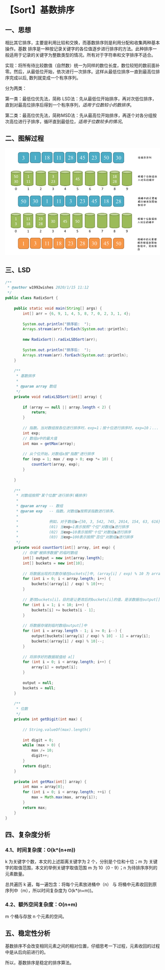 # 【Sort】基数排序

## 一、思想

相比其它排序，主要是利用比较和交换，而基数排序则是利用分配和收集两种基本操作。基数 排序是一种按记录关键字的各位值逐步进行排序的方法。此种排序一般适用于记录的关键字为整数类型的情况。所有对于字符串和文字排序不适合。

实现：将所有待比较数值（自然数）统一为同样的数位长度，数位较短的数前面补零。然后，从最低位开始，依次进行一次排序。这样从最低位排序一直到最高位排序完成以后, 数列就变成一个有序序列。

分为两类：

第一类：最低位优先法，简称 LSD法：先从最低位开始排序，再对次低位排序，直到对最高位排序后得到一个有序序列，*适用于位数较小的数排序*。

第二类：最高位优先法，简称MSD法：先从最高位开始排序，再逐个对各分组按次高位进行子排序，循环直到最低位，*适用于位数较多的情况*。

## 二、图解过程

![](../../../images/algorithm/sort/radix-sort-1.png)

## 三、LSD 

```java
/**
 * @author w1992wishes 2020/1/15 11:12
 */
public class RadixSort {

    public static void main(String[] args) {
        int[] arr = {6, 9, 1, 4, 5, 8, 7, 0, 2, 3, 1, 4};

        System.out.println("排序前:  ");
        Arrays.stream(arr).forEach(System.out::println);

        new RadixSort().radixLSDSort(arr);

        System.out.println("排序后:  ");
        Arrays.stream(arr).forEach(System.out::println);
    }

    /**
     * 基数排序
     *
     * @param array 数组
     */
    private void radixLSDSort(int[] array) {

        if (array == null || array.length < 2) {
            return;
        }

        // 指数。当对数组按各位进行排序时，exp=1；按十位进行排序时，exp=10；...
        int exp;
        // 数组a中的最大值
        int max = getMax(array);

        // 从个位开始，对数组a按"指数"进行排序
        for (exp = 1; max / exp > 0; exp *= 10) {
            countSort(array, exp);
        }

    }

    /**
     * 对数组按照"某个位数"进行排序(桶排序)
     *
     * @param array -- 数组
     * @param exp   -- 指数。对数组a按照该指数进行排序。
     *
     *              例如，对于数组a={50, 3, 542, 745, 2014, 154, 63, 616}；
     *              (01) 当exp=1表示按照"个位"对数组a进行排序
     *              (02) 当exp=10表示按照"十位"对数组a进行排序
     *              (03) 当exp=100表示按照"百位"对数组a进行排序
     */
    private void countSort(int[] array, int exp) {
        // 存储"被排序数据"的临时数组
        int[] output = new int[array.length];
        int[] buckets = new int[10];

        // 将数据出现的次数存储在buckets[]中, (array[i] / exp) % 10 为 array 中元素在 bucket 数组的下标
        for (int i = 0; i < array.length; i++) {
            buckets[(array[i] / exp) % 10]++;
        }

        // 更改buckets[i]。目的是让更改后的buckets[i]的值，是该数据在output[]中的位置。
        for (int i = 1; i < 10; i++) {
            buckets[i] += buckets[i - 1];
        }

        // 将数据存储到临时数组output[]中
        for (int i = array.length - 1; i >= 0; i--) {
            output[buckets[(array[i] / exp) % 10] - 1] = array[i];
            buckets[(array[i] / exp) % 10]--;
        }

        // 将排序好的数据赋值给 a[]
        for (int i = 0; i < array.length; i++) {
            array[i] = output[i];
        }

        output = null;
        buckets = null;
    }

    /**
     * 位数
     */
    private int getDigit(int max) {

        // String.valueOf(max).length()

        int digit = 0;
        while (max > 0) {
            max /= 10;
            digit++;
        }
        return digit;
    }

    private int getMax(int[] array) {
        int max = array[0];
        for (int i = 0; i < array.length; ++i) {
            max = Math.max(max, array[i]);
        }
        return max;
    }
}
```

## 四、复杂度分析

### 4.1、时间复杂度：O(k*(n+m))

k 为关键字个数，本文的上述距离关键字为 2 个，分别是个位和十位；m 为 关键字的取值范围，本文的举例关键字取值范围 m 为 10（0 - 9）；n 为待排序序列的元素数量。

总共遍历 k 遍，每一遍包含：将每个元素放进桶中（n） 与 将桶中元素收回到原序列中（m），所以时间复杂度为 O(k*(n+m))。

### 4.2、额外空间复杂度：O(n+m)

m 个桶与存放 n 个元素的空间。

## 五、稳定性分析

基数排序不会改变相同元素之间的相对位置，仔细思考一下过程，元素收回的过程中是从后向前进行的。

所以，基数排序是稳定的排序算法。